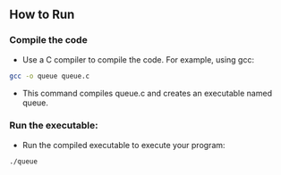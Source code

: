## How to Run

 ### Compile the code
- Use a C compiler to compile the code. For example, using gcc:

```bash
gcc -o queue queue.c
```
- This command compiles queue.c and creates an executable named queue.

### Run the executable: 
- Run the compiled executable to execute your program:

```bash
./queue
```

